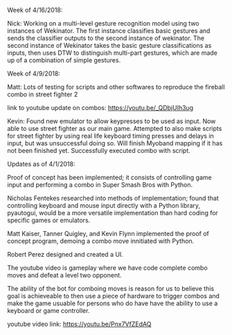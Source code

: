 Week of 4/16/2018:

Nick: Working on a multi-level gesture recognition model using two instances of Wekinator. The first instance classifies basic gestures and sends the classifier outputs to the second instance of wekinator. The second instance of Wekinator takes the basic gesture classifications as inputs, then uses DTW to distinguish multi-part gestures, which are made up of a combination of simple gestures.

Week of 4/9/2018:

Matt: Lots of testing for scripts and other softwares to reproduce the fireball combo in street fighter 2

link to youtube update on combos: https://youtu.be/_QDbjUIh3ug

Kevin: Found new emulator to allow keypresses to be used as input. Now able to use street fighter as our main game. Attempted to also make scripts for street fighter by using real life keyboard timing presses and delays in input, but was unsuccessful doing so. Will finish Myoband mapping if it has not been finished yet. Successfully executed combo with script.

Updates as of 4/1/2018:

Proof of concept has been implemented; it consists of controlling game input and performing a combo in Super Smash Bros with Python.

Nicholas Fentekes researched into methods of implementation; found that controlling keyboard and mouse input directly with 
a Python library, pyautogui, would be a more versatile implementation than hard coding for specific games or emulators.

Matt Kaiser, Tanner Quigley, and Kevin Flynn implemented the proof of concept program, demoing a combo move innitiated with Python.

Robert Perez designed and created a UI.

The youtube video is gameplay where we have code complete combo moves and defeat a level two opponent.

The ability of the bot for comboing moves is reason for us to believe this goal is achieveable to then use a piece of hardware to trigger combos and make the game usuable for persons who do have have the ability to use a keyboard or game controller.

youtube video link: https://youtu.be/Pnx7VfZEdAQ



